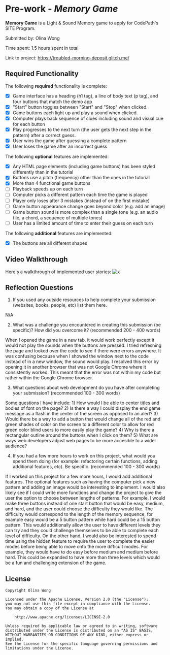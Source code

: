 # Pre-work - *Memory Game*

**Memory Game** is a Light & Sound Memory game to apply for CodePath's SITE Program. 

Submitted by: Olina Wong

Time spent: 1.5 hours spent in total

Link to project: https://troubled-morning-deposit.glitch.me/

## Required Functionality

The following **required** functionality is complete:

* [x] Game interface has a heading (h1 tag), a line of body text (p tag), and four buttons that match the demo app
* [x] "Start" button toggles between "Start" and "Stop" when clicked. 
* [x] Game buttons each light up and play a sound when clicked. 
* [x] Computer plays back sequence of clues including sound and visual cue for each button
* [x] Play progresses to the next turn (the user gets the next step in the pattern) after a correct guess. 
* [x] User wins the game after guessing a complete pattern
* [x] User loses the game after an incorrect guess

The following **optional** features are implemented:

* [x] Any HTML page elements (including game buttons) has been styled differently than in the tutorial
* [x] Buttons use a pitch (frequency) other than the ones in the tutorial
* [x] More than 4 functional game buttons
* [ ] Playback speeds up on each turn
* [ ] Computer picks a different pattern each time the game is played
* [ ] Player only loses after 3 mistakes (instead of on the first mistake)
* [ ] Game button appearance change goes beyond color (e.g. add an image)
* [ ] Game button sound is more complex than a single tone (e.g. an audio file, a chord, a sequence of multiple tones)
* [ ] User has a limited amount of time to enter their guess on each turn

The following **additional** features are implemented:

- [x] The buttons are all different shapes

## Video Walkthrough

Here's a walkthrough of implemented user stories:
![x](https://i.imgur.com/L2UJfaB.gif)

## Reflection Questions
1. If you used any outside resources to help complete your submission (websites, books, people, etc) list them here. 

N/A

2. What was a challenge you encountered in creating this submission (be specific)? How did you overcome it? (recommended 200 - 400 words) 

When I opened the game in a new tab, it would work perfectly except it would not play the sounds when the buttons are pressed. I tried 
refreshing the page and looked over the code to see if there were errors anywhere. It was confusing because when I showed the window next 
to the code instead of in a new window, the sound would play. I resolved this error by opening it in another browser that was not Google
Chrome where it consistently worked. This meant that the error was not within my code but rather within the Google Chrome browser.

3. What questions about web development do you have after completing your submission? (recommended 100 - 300 words) 

Some questions I have include: 1) How would I be able to center titles and bodies of font on the page? 2) Is there a way I could display the 
end game message as a flash in the center of the screen as opposed to an alert? 3) Would there be a way to add a button that would change all 
of the red and green shades of color on the screen to a different color to allow for red green color blind users to more easily play the game? 
4) Why is there a rectangular outline around the buttons when I click on them? 5) What are ways web developers adjust web pages to be more 
accesible to a wider audience?

4. If you had a few more hours to work on this project, what would you spend them doing (for example: refactoring certain functions, adding additional features, etc). Be specific. (recommended 100 - 300 words) 

If I worked on this project for a few more hours, I would add additional features. The optional features such as having the computer pick a new pattern and adding an image would be interesting to implement.
I would also likely see if I could write more functions and change the project to give the user the option to choose between lengths of patterns. For example, I would make three buttons instead of one start button
that would be easy, medium, and hard, and the user could choose the difficulty they would like. The difficulty would correspond to the length of the memory sequence, for example easy would be a 5 button pattern 
while hard could be a 15 button pattern. This would additionally allow the user to have different levels they can try and they could challenge themselves to be able to complete each level of difficulty. 
On the other hand, I would also be interested to spend time using the hidden feature to require the user to complete the easier modes before being able to move onto the more difficult modes. For example,
they would have to do easy before medium and medium before hard. This could be expanded to have more than three levels which would be a fun and challenging extension of the game.



## License

    Copyright Olina Wong

    Licensed under the Apache License, Version 2.0 (the "License");
    you may not use this file except in compliance with the License.
    You may obtain a copy of the License at

        http://www.apache.org/licenses/LICENSE-2.0

    Unless required by applicable law or agreed to in writing, software
    distributed under the License is distributed on an "AS IS" BASIS,
    WITHOUT WARRANTIES OR CONDITIONS OF ANY KIND, either express or implied.
    See the License for the specific language governing permissions and
    limitations under the License.